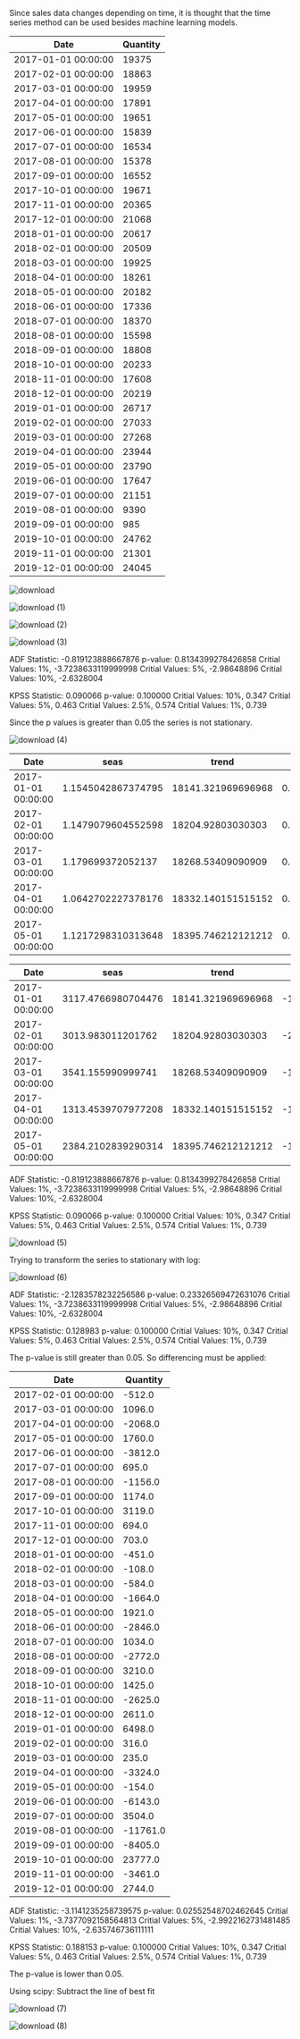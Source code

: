 Since sales data changes depending on time, it is thought that the time series method can be used besides machine learning models.

|Date|Quantity|
|---|---|
|2017-01-01 00:00:00|19375|
|2017-02-01 00:00:00|18863|
|2017-03-01 00:00:00|19959|
|2017-04-01 00:00:00|17891|
|2017-05-01 00:00:00|19651|
|2017-06-01 00:00:00|15839|
|2017-07-01 00:00:00|16534|
|2017-08-01 00:00:00|15378|
|2017-09-01 00:00:00|16552|
|2017-10-01 00:00:00|19671|
|2017-11-01 00:00:00|20365|
|2017-12-01 00:00:00|21068|
|2018-01-01 00:00:00|20617|
|2018-02-01 00:00:00|20509|
|2018-03-01 00:00:00|19925|
|2018-04-01 00:00:00|18261|
|2018-05-01 00:00:00|20182|
|2018-06-01 00:00:00|17336|
|2018-07-01 00:00:00|18370|
|2018-08-01 00:00:00|15598|
|2018-09-01 00:00:00|18808|
|2018-10-01 00:00:00|20233|
|2018-11-01 00:00:00|17608|
|2018-12-01 00:00:00|20219|
|2019-01-01 00:00:00|26717|
|2019-02-01 00:00:00|27033|
|2019-03-01 00:00:00|27268|
|2019-04-01 00:00:00|23944|
|2019-05-01 00:00:00|23790|
|2019-06-01 00:00:00|17647|
|2019-07-01 00:00:00|21151|
|2019-08-01 00:00:00|9390|
|2019-09-01 00:00:00|985|
|2019-10-01 00:00:00|24762|
|2019-11-01 00:00:00|21301|
|2019-12-01 00:00:00|24045|

![download](https://user-images.githubusercontent.com/71854717/171640504-f12e55de-45a7-4767-830f-d7f15cd69b84.png)

![download (1)](https://user-images.githubusercontent.com/71854717/171640599-bd14f4a6-5b2a-4a1d-a76e-c14f3c40c5d6.png)

![download (2)](https://user-images.githubusercontent.com/71854717/171640691-d9c16fc2-1486-4d5f-9ea6-314b0d24d749.png)

![download (3)](https://user-images.githubusercontent.com/71854717/171640803-1392e81b-4891-46d3-a050-0a854ccd5e01.png)

ADF Statistic: -0.819123888667876
p-value: 0.8134399278426858
Critial Values:
   1%, -3.7238633119999998
Critial Values:
   5%, -2.98648896
Critial Values:
   10%, -2.6328004

KPSS Statistic: 0.090066
p-value: 0.100000
Critial Values:
   10%, 0.347
Critial Values:
   5%, 0.463
Critial Values:
   2.5%, 0.574
Critial Values:
   1%, 0.739
   
Since the p values is greater than 0.05 the series is not stationary.

![download (4)](https://user-images.githubusercontent.com/71854717/171641072-f3595a66-72b6-4b50-a809-73409060cd85.png)

|Date|seas|trend|resid|actual\_values|
|---|---|---|---|---|
|2017-01-01 00:00:00|1\.1545042867374795|18141\.321969696968|0\.9250756087562793|19375\.0|
|2017-02-01 00:00:00|1\.1479079604552598|18204\.92803030303|0\.9026403234385489|18863\.0|
|2017-03-01 00:00:00|1\.179699372052137|18268\.53409090909|0\.9261124657122181|19959\.0|
|2017-04-01 00:00:00|1\.0642702227378176|18332\.140151515152|0\.9170004223869773|17891\.0|
|2017-05-01 00:00:00|1\.1217298310313648|18395\.746212121212|0\.952311385600802|19651\.0|

|Date|seas|trend|resid|actual\_values|
|---|---|---|---|---|
|2017-01-01 00:00:00|3117\.4766980704476|18141\.321969696968|-1883\.7986677674157|19375\.0|
|2017-02-01 00:00:00|3013\.983011201762|18204\.92803030303|-2355\.9110415047903|18863\.0|
|2017-03-01 00:00:00|3541\.155990999741|18268\.53409090909|-1850\.6900819088291|19959\.0|
|2017-04-01 00:00:00|1313\.4539707977208|18332\.140151515152|-1754\.5941223128727|17891\.0|
|2017-05-01 00:00:00|2384\.2102839290314|18395\.746212121212|-1128\.9564960502435|19651\.0|

ADF Statistic: -0.819123888667876
p-value: 0.8134399278426858
Critial Values:
   1%, -3.7238633119999998
Critial Values:
   5%, -2.98648896
Critial Values:
   10%, -2.6328004

KPSS Statistic: 0.090066
p-value: 0.100000
Critial Values:
   10%, 0.347
Critial Values:
   5%, 0.463
Critial Values:
   2.5%, 0.574
Critial Values:
   1%, 0.739

![download (5)](https://user-images.githubusercontent.com/71854717/171641610-ecdf6196-b22c-47e4-863e-cde396a6e4bd.png)

Trying to transform the series to stationary with log:

![download (6)](https://user-images.githubusercontent.com/71854717/171641853-10e8bfc7-7798-4e4a-98b6-cb7ce49c88fc.png)

ADF Statistic: -2.1283578232256586
p-value: 0.23326569472631076
Critial Values:
   1%, -3.7238633119999998
Critial Values:
   5%, -2.98648896
Critial Values:
   10%, -2.6328004

KPSS Statistic: 0.128983
p-value: 0.100000
Critial Values:
   10%, 0.347
Critial Values:
   5%, 0.463
Critial Values:
   2.5%, 0.574
Critial Values:
   1%, 0.739
   
The p-value is still greater than 0.05. So differencing must be applied:

|Date|Quantity|
|---|---|
|2017-02-01 00:00:00|-512\.0|
|2017-03-01 00:00:00|1096\.0|
|2017-04-01 00:00:00|-2068\.0|
|2017-05-01 00:00:00|1760\.0|
|2017-06-01 00:00:00|-3812\.0|
|2017-07-01 00:00:00|695\.0|
|2017-08-01 00:00:00|-1156\.0|
|2017-09-01 00:00:00|1174\.0|
|2017-10-01 00:00:00|3119\.0|
|2017-11-01 00:00:00|694\.0|
|2017-12-01 00:00:00|703\.0|
|2018-01-01 00:00:00|-451\.0|
|2018-02-01 00:00:00|-108\.0|
|2018-03-01 00:00:00|-584\.0|
|2018-04-01 00:00:00|-1664\.0|
|2018-05-01 00:00:00|1921\.0|
|2018-06-01 00:00:00|-2846\.0|
|2018-07-01 00:00:00|1034\.0|
|2018-08-01 00:00:00|-2772\.0|
|2018-09-01 00:00:00|3210\.0|
|2018-10-01 00:00:00|1425\.0|
|2018-11-01 00:00:00|-2625\.0|
|2018-12-01 00:00:00|2611\.0|
|2019-01-01 00:00:00|6498\.0|
|2019-02-01 00:00:00|316\.0|
|2019-03-01 00:00:00|235\.0|
|2019-04-01 00:00:00|-3324\.0|
|2019-05-01 00:00:00|-154\.0|
|2019-06-01 00:00:00|-6143\.0|
|2019-07-01 00:00:00|3504\.0|
|2019-08-01 00:00:00|-11761\.0|
|2019-09-01 00:00:00|-8405\.0|
|2019-10-01 00:00:00|23777\.0|
|2019-11-01 00:00:00|-3461\.0|
|2019-12-01 00:00:00|2744\.0|

ADF Statistic: -3.1141235258739575
p-value: 0.02552548702462645
Critial Values:
   1%, -3.7377092158564813
Critial Values:
   5%, -2.9922162731481485
Critial Values:
   10%, -2.635746736111111

KPSS Statistic: 0.188153
p-value: 0.100000
Critial Values:
   10%, 0.347
Critial Values:
   5%, 0.463
Critial Values:
   2.5%, 0.574
Critial Values:
   1%, 0.739
   
The p-value is lower than 0.05.

Using scipy: Subtract the line of best fit

![download (7)](https://user-images.githubusercontent.com/71854717/171642336-0a6242e0-e9ac-4f02-8a69-cd34d3506efc.png)

![download (8)](https://user-images.githubusercontent.com/71854717/171642423-44797ba7-87f4-4e6b-a61e-7aa3a3d7f66f.png)


